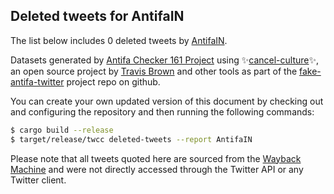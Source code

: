 ## Deleted tweets for AntifaIN

The list below includes 0 deleted tweets by
[AntifaIN](https://twitter.com/AntifaIN).



Datasets generated by [Antifa Checker 161 Project](https://twitter.com/antifacheck161) using ✨[cancel-culture](https://github.com/travisbrown/cancel-culture)✨, an open source project by 
[Travis Brown](https://twitter.com/travisbrown) and other tools as part of the 
[fake-antifa-twitter](https://github.com/antifacheck161/fake-antifa-twitter) project repo on github.

You can create your own updated version of this document by checking out and configuring the
repository and then running the following commands:

```bash
$ cargo build --release
$ target/release/twcc deleted-tweets --report AntifaIN
```

Please note that all tweets quoted here are sourced from the
[Wayback Machine](https://web.archive.org) and were not directly accessed through the Twitter API or
any Twitter client.

